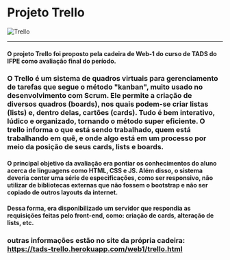 # Projeto Trello
![Trello](https://d2k1ftgv7pobq7.cloudfront.net/meta/u/res/images/brand-assets/Logos/0099ec3754bf473d2bbf317204ab6fea/trello-logo-blue.png)

----------

#### O projeto Trello foi proposto pela cadeira de Web-1 do curso de TADS do IFPE como avaliação final do período.

### O Trello é um sistema de quadros virtuais para gerenciamento de tarefas que segue o método "kanban", muito usado no desenvolvimento com Scrum. Ele permite a criação de diversos quadros (boards), nos quais podem-se criar listas (lists) e, dentro delas, cartões (cards). Tudo é bem interativo, lúdico e organizado, tornando o método super eficiente. O trello informa o que está sendo trabalhado, quem está trabalhando em quê, e onde algo está em um processo por meio da posição de seus cards, lists e boards.

#### O principal objetivo da avaliação era pontiar os conhecimentos do aluno acerca de linguagens como HTML, CSS e JS. Além disso, o sistema deveria conter uma série de especificações, como ser responsivo, não utilizar de bibliotecas externas que não fossem o bootstrap e não ser copiado de outros layouts da internet.

#### Dessa forma, era disponibilizado um servidor que respondia as requisições feitas pelo front-end, como: criação de cards, alteração de lists, etc.

### outras informações estão no site da própria cadeira: https://tads-trello.herokuapp.com/web1/trello.html
